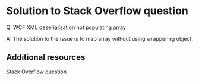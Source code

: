 # Solution to Stack Overflow question

Q: WCF XML deserialization not populating array

A: The solution to the issue is to map array without using wrappering object.

## Additional resources

[Stack Overflow question](https://stackoverflow.com/questions/57313063/wcf-xml-deserialization-not-populating-array)